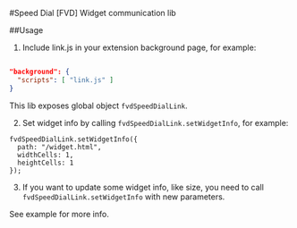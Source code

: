 #Speed Dial [FVD] Widget communication lib

##Usage

1. Include link.js in your extension background page, for example:

```json

"background": {
  "scripts": [ "link.js" ]
}

```

This lib exposes global object `fvdSpeedDialLink`.

2. Set widget info by calling `fvdSpeedDialLink.setWidgetInfo`, for example:

```
fvdSpeedDialLink.setWidgetInfo({
  path: "/widget.html",
  widthCells: 1,
  heightCells: 1
});
```

3. If you want to update some widget info, like size, you need to call `fvdSpeedDialLink.setWidgetInfo` with new parameters.

See example for more info.